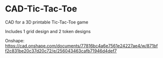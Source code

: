 # CAD-Tic-Tac-Toe

CAD for a 3D printable Tic-Tac-Toe game

Includes 1 grid design and 2 token designs

Onshape: https://cad.onshape.com/documents/77816bc4a6e7561e24227ae4/w/871bff2c831be20c37d20c72/e/256043463cafb71946d4def7
